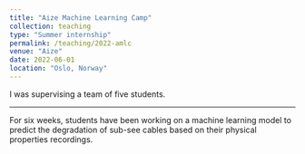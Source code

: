 ```yaml
---
title: "Aize Machine Learning Camp"
collection: teaching
type: "Summer internship"
permalink: /teaching/2022-amlc
venue: "Aize"
date: 2022-06-01
location: "Oslo, Norway"
---
```


I was supervising a team of five students.
 
---

For six weeks, students have been working on a machine learning model to predict the degradation of sub-see cables based on their physical properties recordings.

